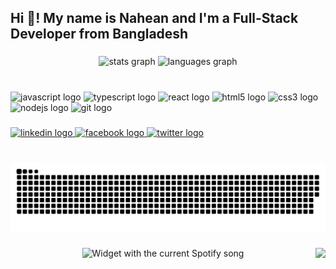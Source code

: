 <h2 align="left">Hi 👋! My name is Nahean and I'm a Full-Stack Developer from Bangladesh</h2>

###

<div align="center">
  <img src="https://github-readme-stats.vercel.app/api?hide_title=false&hide_rank=false&show_icons=true&include_all_commits=true&count_private=true&disable_animations=false&theme=dracula&locale=en&hide_border=false&username=alnahean" height="150" alt="stats graph"  />
  <img src="https://github-readme-stats.vercel.app/api/top-langs?locale=en&hide_title=false&layout=compact&card_width=320&langs_count=5&theme=dracula&hide_border=false&username=alnahean" height="150" alt="languages graph"  />
</div>

###

<br clear="both">

<div align="left">
  <img src="https://cdn.jsdelivr.net/gh/devicons/devicon/icons/javascript/javascript-original.svg" height="90" width="102" alt="javascript logo"  />
  <img src="https://cdn.jsdelivr.net/gh/devicons/devicon/icons/typescript/typescript-plain.svg" height="90" width="102" alt="typescript logo"  />
  <img src="https://cdn.jsdelivr.net/gh/devicons/devicon/icons/react/react-original.svg" height="90" width="102" alt="react logo"  />
  <img src="https://cdn.jsdelivr.net/gh/devicons/devicon/icons/html5/html5-original.svg" height="90" width="102" alt="html5 logo"  />
  <img src="https://cdn.jsdelivr.net/gh/devicons/devicon/icons/css3/css3-original.svg" height="90" width="102" alt="css3 logo"  />
  <img src="https://cdn.jsdelivr.net/gh/devicons/devicon/icons/nodejs/nodejs-original.svg" height="90" width="102" alt="nodejs logo"  />
  <img src="https://cdn.jsdelivr.net/gh/devicons/devicon/icons/git/git-original.svg" height="90" width="102" alt="git logo"  />
</div>

###

<div align="left">
  <a href="https://www.linkedin.com/in/nahean-fardous-30b8a9238" target="_blank">
    <img src="https://img.shields.io/static/v1?message=LinkedIn&logo=linkedin&label=&color=0077B5&logoColor=white&labelColor=&style=for-the-badge" height="40" alt="linkedin logo"  />
  </a>
  <a href="https://www.facebook.com/profile.php?id=100088083783475" target="_blank">
    <img src="https://img.shields.io/static/v1?message=Facebook&logo=facebook&label=&color=1877F2&logoColor=white&labelColor=&style=for-the-badge" height="40" alt="facebook logo"  />
  </a>
  <a href="https://twitter.com/nahean19" target="_blank">
    <img src="https://img.shields.io/static/v1?message=Twitter&logo=twitter&label=&color=1DA1F2&logoColor=white&labelColor=&style=for-the-badge" height="40" alt="twitter logo"  />
  </a>
</div>

###

<br clear="both">

<img src="https://raw.githubusercontent.com/AlNahean/AlNahean/bf3d7de0d04ad34a855e86ba3a32fb90c097d6ea/snake.svg" alt="Snake animation" />

###

<img align="right" height="150" src="https://i.imgflip.com/65efzo.gif"  />

###

<div align="center">
  <img src="https://spotify-recently-played-readme.vercel.app/api?user=31efggza7ttxupwazmggnkj72jce&count=5?" alt="Widget with the current Spotify song"  />
</div>

###
